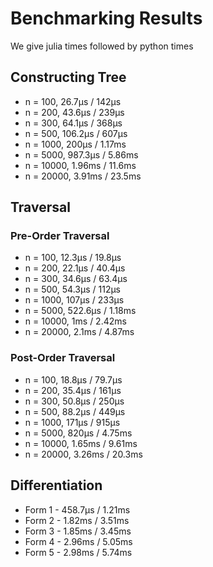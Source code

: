 # Benchmarking Results

We give julia times followed by python times

## Constructing Tree

* n = 100, 26.7μs / 142μs
* n = 200, 43.6μs / 239μs
* n = 300, 64.1μs / 368μs
* n = 500, 106.2μs / 607μs
* n = 1000, 200μs / 1.17ms
* n = 5000, 987.3μs /  5.86ms
* n = 10000, 1.96ms / 11.6ms
* n = 20000, 3.91ms / 23.5ms

## Traversal

### Pre-Order Traversal

* n = 100, 12.3μs / 19.8μs
* n = 200, 22.1μs / 40.4μs
* n = 300, 34.6μs / 63.4μs
* n = 500, 54.3μs / 112μs
* n = 1000, 107μs / 233μs
* n = 5000, 522.6μs / 1.18ms
* n = 10000, 1ms / 2.42ms
* n = 20000, 2.1ms / 4.87ms

### Post-Order Traversal

* n = 100, 18.8μs / 79.7μs
* n = 200, 35.4μs / 161μs
* n = 300, 50.8μs / 250μs
* n = 500, 88.2μs / 449μs
* n = 1000, 171μs / 915μs
* n = 5000, 820μs / 4.75ms
* n = 10000, 1.65ms / 9.61ms
* n = 20000, 3.26ms / 20.3ms

## Differentiation

* Form 1 - 458.7μs / 1.21ms
* Form 2 - 1.82ms / 3.51ms
* Form 3 - 1.85ms / 3.45ms
* Form 4 - 2.96ms / 5.05ms
* Form 5 - 2.98ms / 5.74ms
